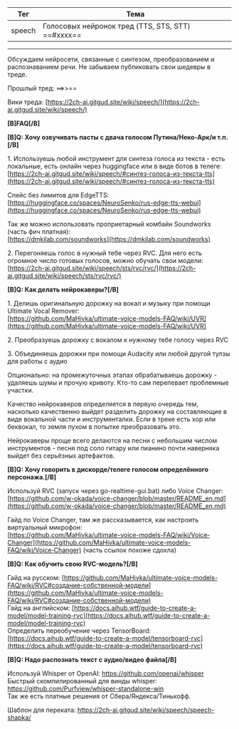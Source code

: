 Тег   | Тема
----- | ------
speech   |  Голосовых нейронок тред (TTS, STS, STT) ==#xxxx==

***

Обсуждаем нейросети, связанные с синтезом, преобразованием и распознаванием речи. Не забываем публиковать свои шедевры в треде.

Прошлый тред: ==>>==  

Вики треда: [https://2ch-ai.gitgud.site/wiki/speech/](https://2ch-ai.gitgud.site/wiki/speech/)

**[B]FAQ[/B]**

**[B]Q: Хочу озвучивать пасты с двача голосом Путина/Неко-Арк/и т.п.[/B]**

1\. Используешь любой инструмент для синтеза голоса из текста - есть локальные, есть онлайн через huggingface или в виде ботов в телеге:  
[https://2ch-ai.gitgud.site/wiki/speech/#синтез-голоса-из-текста-tts](https://2ch-ai.gitgud.site/wiki/speech/#синтез-голоса-из-текста-tts)

Спейс без лимитов для EdgeTTS:  
[https://huggingface.co/spaces/NeuroSenko/rus-edge-tts-webui](https://huggingface.co/spaces/NeuroSenko/rus-edge-tts-webui)

Так же можно использовать проприетарный комбайн Soundworks (часть фич платная):  
[https://dmkilab.com/soundworks](https://dmkilab.com/soundworks)

2\. Перегоняешь голос в нужный тебе через RVC. Для него есть огромное число готовых голосов, можно обучать свои модели:  
[https://2ch-ai.gitgud.site/wiki/speech/sts/rvc/rvc/](https://2ch-ai.gitgud.site/wiki/speech/sts/rvc/rvc/)

**[B]Q: Как делать нейрокаверы?[/B]**

1\. Делишь оригинальную дорожку на вокал и музыку при помощи Ultimate Vocal Remover:  
[https://github.com/MaHivka/ultimate-voice-models-FAQ/wiki/UVR](https://github.com/MaHivka/ultimate-voice-models-FAQ/wiki/UVR)

2\. Преобразуешь дорожку с вокалом к нужному тебе голосу через RVC

3\. Объединяешь дорожки при помощи Audacity или любой другой тулзы для работы с аудио

Опционально: на промежуточных этапах обрабатываешь дорожку - удаляешь шумы и прочую кривоту. Кто-то сам перепевает проблемные участки.

Качество нейрокаверов определяется в первую очередь тем, насколько качественно выйдет разделить дорожку на составляющие в виде вокальной части и инструменталки. Если в треке есть хор или беквокал, то земля пухом в попытке преобразовать это.

Нейрокаверы проще всего делаются на песни с небольшим числом инструментов - песня под соло гитару или пианино почти наверняка выйдет без серьёзных артефактов.

**[B]Q: Хочу говорить в дискорде/телеге голосом определённого персонажа.[/B]**

Используй RVC (запуск через go-realtime-gui.bat) либо Voice Changer:  
[https://github.com/w-okada/voice-changer/blob/master/README_en.md](https://github.com/w-okada/voice-changer/blob/master/README_en.md)

Гайд по Voice Changer, там же рассказывается, как настроить виртуальный микрофон:  
[https://github.com/MaHivka/ultimate-voice-models-FAQ/wiki/Voice‐Changer](https://github.com/MaHivka/ultimate-voice-models-FAQ/wiki/Voice‐Changer) (часть ссылок похоже сдохла)

**[B]Q: Как обучить свою RVC-модель?[/B]**

Гайд на русском: [https://github.com/MaHivka/ultimate-voice-models-FAQ/wiki/RVC#создание-собственной-модели](https://github.com/MaHivka/ultimate-voice-models-FAQ/wiki/RVC#создание-собственной-модели)  
Гайд на английском: [https://docs.aihub.wtf/guide-to-create-a-model/model-training-rvc](https://docs.aihub.wtf/guide-to-create-a-model/model-training-rvc)  
Определить переобучение через TensorBoard: [https://docs.aihub.wtf/guide-to-create-a-model/tensorboard-rvc](https://docs.aihub.wtf/guide-to-create-a-model/tensorboard-rvc)

**[B]Q: Надо распознать текст с аудио/видео файла[/B]**

Используй Whisper от OpenAI: <https://github.com/openai/whisper>  
Быстрый скомпилированный для винды whisper: <https://github.com/Purfview/whisper-standalone-win>  
Так же есть платные решения от Сбера/Яндекса/Тинькофф.  

Шаблон для переката: <https://2ch-ai.gitgud.site/wiki/speech/speech-shapka/>
